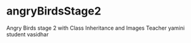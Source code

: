 # angryBirdsStage2
Angry Birds stage 2 with Class Inheritance and Images
Teacher yamini student vasidhar